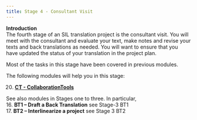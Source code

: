 ```yaml
---
title: Stage 4 - Consultant Visit
---
```


**Introduction**  
The fourth stage of an SIL translation project is the consultant visit. You will meet with the consultant and evaluate your text, make notes and revise your texts and back translations as needed. You will want to ensure that you have updated the status of your translation in the project plan.

Most of the tasks in this stage have been covered in previous modules.

The following modules will help you in this stage:

20. [**CT - CollaborationTools**](20.Collaboration-tools.md)

See also modules in Stages one to three. In particular,  
16. **BT1 – Draft a Back Translation** see Stage-3 BT1  
17. **BT2 – Interlinearize a project** see Stage 3 BT2
